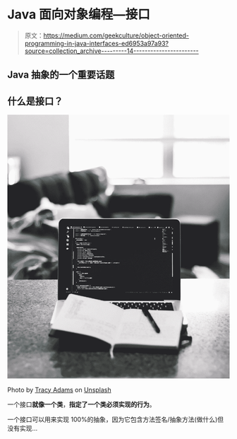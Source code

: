 # Java 面向对象编程—接口

> 原文：<https://medium.com/geekculture/object-oriented-programming-in-java-interfaces-ed6953a97a93?source=collection_archive---------14----------------------->

## Java 抽象的一个重要话题

## 什么是接口？

![](img/c16604aee4a8e51a2217e8c847807d87.png)

Photo by [Tracy Adams](https://unsplash.com/@tracycodes?utm_source=medium&utm_medium=referral) on [Unsplash](https://unsplash.com?utm_source=medium&utm_medium=referral)

一个接口**就像一个类**，**指定了一个类必须实现的行为**。

一个接口可以用来实现 100%的抽象，因为它包含方法签名/抽象方法(做什么)但没有实现…